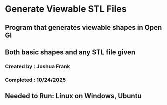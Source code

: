 # Generate Viewable STL Files
## Program that generates viewable shapes in Open Gl
## Both basic shapes and any STL file given
### Created by : Joshua Frank
### Completed  : 10/24/2025



## Needed to Run: Linux on Windows, Ubuntu

  

